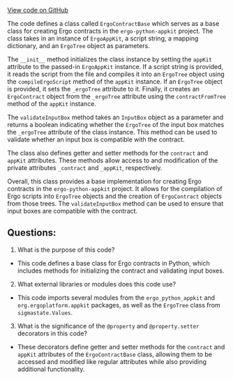 [View code on GitHub](https://github.com/ergo-pad/ergo-python-appkit/ergo_python_appkit/ErgoContractBase.py)

The code defines a class called `ErgoContractBase` which serves as a base class for creating Ergo contracts in the `ergo-python-appkit` project. The class takes in an instance of `ErgoAppKit`, a script string, a mapping dictionary, and an `ErgoTree` object as parameters. 

The `__init__` method initializes the class instance by setting the `appKit` attribute to the passed-in `ErgoAppKit` instance. If a script string is provided, it reads the script from the file and compiles it into an `ErgoTree` object using the `compileErgoScript` method of the `appKit` instance. If an `ErgoTree` object is provided, it sets the `_ergoTree` attribute to it. Finally, it creates an `ErgoContract` object from the `_ergoTree` attribute using the `contractFromTree` method of the `appKit` instance.

The `validateInputBox` method takes an `InputBox` object as a parameter and returns a boolean indicating whether the `ErgoTree` of the input box matches the `_ergoTree` attribute of the class instance. This method can be used to validate whether an input box is compatible with the contract.

The class also defines getter and setter methods for the `contract` and `appKit` attributes. These methods allow access to and modification of the private attributes `_contract` and `_appKit`, respectively.

Overall, this class provides a base implementation for creating Ergo contracts in the `ergo-python-appkit` project. It allows for the compilation of Ergo scripts into `ErgoTree` objects and the creation of `ErgoContract` objects from those trees. The `validateInputBox` method can be used to ensure that input boxes are compatible with the contract.
## Questions: 
 1. What is the purpose of this code?
- This code defines a base class for Ergo contracts in Python, which includes methods for initializing the contract and validating input boxes.

2. What external libraries or modules does this code use?
- This code imports several modules from the `ergo_python_appkit` and `org.ergoplatform.appkit` packages, as well as the `ErgoTree` class from `sigmastate.Values`.

3. What is the significance of the `@property` and `@property.setter` decorators in this code?
- These decorators define getter and setter methods for the `contract` and `appKit` attributes of the `ErgoContractBase` class, allowing them to be accessed and modified like regular attributes while also providing additional functionality.